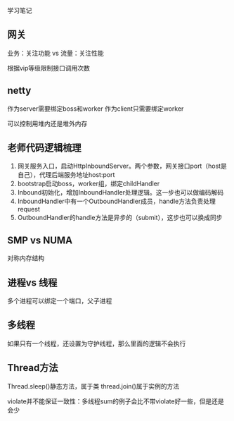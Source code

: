 学习笔记
## 网关
业务：关注功能 vs 流量：关注性能

根据vip等级限制接口调用次数

## netty
作为server需要绑定boss和worker
作为client只需要绑定worker

可以控制用堆内还是堆外内存

## 老师代码逻辑梳理
1. 网关服务入口，启动HttpInboundServer。两个参数，网关接口port（host是自己），代理后端服务地址host:port
2. bootstrap启动boss，worker组，绑定childHandler
3. Inbound初始化，增加InboundHandler处理逻辑。这一步也可以做编码解码
4. InboundHandler中有一个OutboundHandler成员，handle方法负责处理request
5. OutboundHandler的handle方法是异步的（submit），这步也可以换成同步




## SMP vs NUMA
对称内存结构

## 进程vs 线程
多个进程可以绑定一个端口，父子进程

## 多线程
如果只有一个线程，还设置为守护线程，那么里面的逻辑不会执行

## Thread方法
Thread.sleep()静态方法，属于类
thread.join()属于实例的方法

violate并不能保证一致性：多线程sum的例子会比不带violate好一些，但是还是会少
